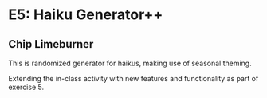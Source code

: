 # E5: Haiku Generator++
## Chip Limeburner

This is randomized generator for haikus, making use of seasonal theming.

Extending the in-class activity with new features and functionality as part of exercise 5.
